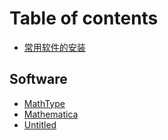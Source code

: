 # Table of contents

* [常用软件的安装](README.md)

## Software

* [MathType](software/mathtype.md)
* [Mathematica](software/mathematica.md)
* [Untitled](software/untitled.md)

